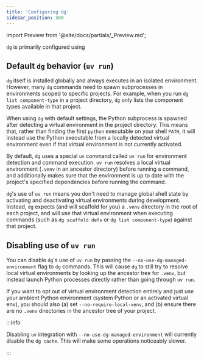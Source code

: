 ```yaml
---
title: 'Configuring dg'
sidebar_position: 500
---
```


import Preview from '@site/docs/partials/\_Preview.md';

<Preview />

`dg` is primarily configured using 



## Default `dg` behavior (`uv run`)

`dg` itself is installed globally and always executes in an isolated environment. However, many `dg` commands need to spawn subprocesses in environments scoped to specific projects. For example, when you run `dg list component-type` in a project directory, `dg` only lists the component types available in that project.

When using `dg` with default settings, the Python subprocess is spawned after detecting a virtual environment in the project directory. This means that, rather than finding the first `python` executable on your shell `PATH`, it will instead use the Python executable from a locally detected virtual environment even if that virtual environment is not currently activated.

By default, `dg` uses a special `uv` command called `uv run` for environment detection and command execution. `uv run` resolves a local virtual environment (`.venv` in an ancestor directory) before running a command, and additionally makes sure that the environment is up to date with the project's specified dependencies before running the command.

`dg`'s use of `uv run` means you don't need to manage global shell state by activating and deactivating virtual environments during development. Instead, `dg` expects (and will scaffold for you) a `.venv` directory in the root of each project, and will use that virtual environment when executing commands (such as `dg scaffold defs` or `dg list component-type`) against that project.

## Disabling use of `uv run`

You can disable `dg`'s use of `uv run` by passing the `--no-use-dg-managed-environment` flag to `dg` commands. This will cause `dg` to still try to resolve local virtual environments by looking up the ancestor tree for `.venv`, but instead launch Python processes directly rather than going through `uv run`.

If you want to opt out of virtual environment detection entirely and just use your ambient Python environment (system Python or an activated virtual env), you should also (a) set `--no-require-local-venv`, and (b) ensure there are no `.venv` directories in
the ancestor tree of your project.

:::info

Disabling `uv` integration with `--no-use-dg-managed-environment` will
currently disable the `dg cache`. This will make some operations noticeably slower.

:::
